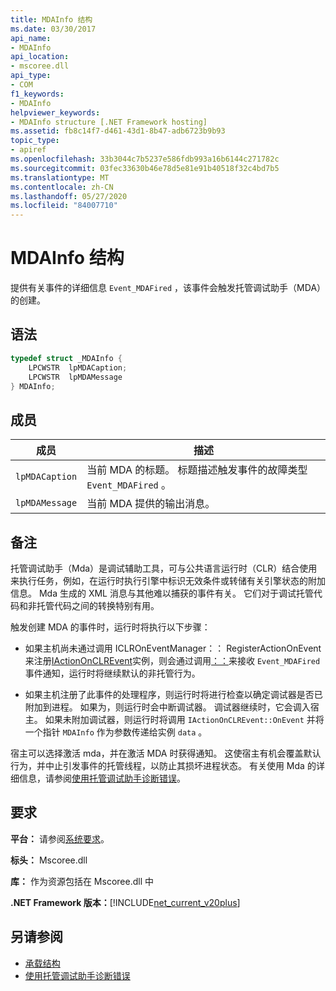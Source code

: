 ```yaml
---
title: MDAInfo 结构
ms.date: 03/30/2017
api_name:
- MDAInfo
api_location:
- mscoree.dll
api_type:
- COM
f1_keywords:
- MDAInfo
helpviewer_keywords:
- MDAInfo structure [.NET Framework hosting]
ms.assetid: fb8c14f7-d461-43d1-8b47-adb6723b9b93
topic_type:
- apiref
ms.openlocfilehash: 33b3044c7b5237e586fdb993a16b6144c271782c
ms.sourcegitcommit: 03fec33630b46e78d5e81e91b40518f32c4bd7b5
ms.translationtype: MT
ms.contentlocale: zh-CN
ms.lasthandoff: 05/27/2020
ms.locfileid: "84007710"
---
```

# <a name="mdainfo-structure"></a>MDAInfo 结构
提供有关事件的详细信息 `Event_MDAFired` ，该事件会触发托管调试助手（MDA）的创建。  
  
## <a name="syntax"></a>语法  
  
```cpp  
typedef struct _MDAInfo {  
    LPCWSTR  lpMDACaption;  
    LPCWSTR  lpMDAMessage  
} MDAInfo;  
```  
  
## <a name="members"></a>成员  
  
|成员|描述|  
|------------|-----------------|  
|`lpMDACaption`|当前 MDA 的标题。 标题描述触发事件的故障类型 `Event_MDAFired` 。|  
|`lpMDAMessage`|当前 MDA 提供的输出消息。|  
  
## <a name="remarks"></a>备注  
 托管调试助手（Mda）是调试辅助工具，可与公共语言运行时（CLR）结合使用来执行任务，例如，在运行时执行引擎中标识无效条件或转储有关引擎状态的附加信息。 Mda 生成的 XML 消息与其他难以捕获的事件有关。 它们对于调试托管代码和非托管代码之间的转换特别有用。  
  
 触发创建 MDA 的事件时，运行时将执行以下步骤：  
  
- 如果主机尚未通过调用 ICLROnEventManager：： RegisterActionOnEvent 来注册[IActionOnCLREvent](../../../../docs/framework/unmanaged-api/hosting/iactiononclrevent-interface.md)实例，则会通过调用[：：](iclroneventmanager-registeractiononevent-method.md)来接收 `Event_MDAFired` 事件通知，运行时将继续默认的非托管行为。  
  
- 如果主机注册了此事件的处理程序，则运行时将进行检查以确定调试器是否已附加到进程。 如果为，则运行时会中断调试器。 调试器继续时，它会调入宿主。 如果未附加调试器，则运行时将调用 `IActionOnCLREvent::OnEvent` 并将一个指针 `MDAInfo` 作为参数传递给实例 `data` 。  
  
 宿主可以选择激活 mda，并在激活 MDA 时获得通知。 这使宿主有机会覆盖默认行为，并中止引发事件的托管线程，以防止其损坏进程状态。 有关使用 Mda 的详细信息，请参阅[使用托管调试助手诊断错误](../../debug-trace-profile/diagnosing-errors-with-managed-debugging-assistants.md)。  
  
## <a name="requirements"></a>要求  
 **平台：** 请参阅[系统要求](../../get-started/system-requirements.md)。  
  
 **标头：** Mscoree.dll  
  
 **库：** 作为资源包括在 Mscoree.dll 中  
  
 **.NET Framework 版本：**[!INCLUDE[net_current_v20plus](../../../../includes/net-current-v20plus-md.md)]  
  
## <a name="see-also"></a>另请参阅

- [承载结构](hosting-structures.md)
- [使用托管调试助手诊断错误](../../debug-trace-profile/diagnosing-errors-with-managed-debugging-assistants.md)
